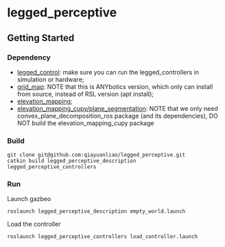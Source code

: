 # legged_perceptive
## Getting Started
### Dependency

- [legged_control](https://github.com/qiayuanliao/legged_control): make sure you can run the legged_controllers in simulation or hardware;
- [grid_map](https://github.com/ANYbotics/grid_map): NOTE that this is ANYbotics version, which only can install from source, instead of RSL version (apt install);
- [elevation_mapping](https://github.com/ANYbotics/elevation_mapping);
- [elevation_mapping_cupy/plane_segmentation](https://github.com/leggedrobotics/elevation_mapping_cupy): NOTE that we only need 
convex_plane_decomposition_ros package (and its dependencies), DO NOT build the elevation_mapping_cupy package

### Build

    git clone git@github.com:qiayuanliao/legged_perceptive.git
    catkin build legged_perceptive_description legged_perceptive_controllers

### Run 
Launch gazbeo

    roslaunch legged_perceptive_description empty_world.launch
    
Load the controller

    roslaunch legged_perceptive_controllers load_controller.launch
